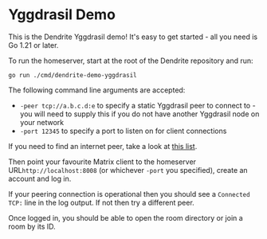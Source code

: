 # Yggdrasil Demo

This is the Dendrite Yggdrasil demo! It's easy to get started - all you need is Go 1.21 or later.

To run the homeserver, start at the root of the Dendrite repository and run:

```
go run ./cmd/dendrite-demo-yggdrasil
```

The following command line arguments are accepted:

* `-peer tcp://a.b.c.d:e` to specify a static Yggdrasil peer to connect to - you will need to supply this if you do not have another Yggdrasil node on your network
* `-port 12345` to specify a port to listen on for client connections

If you need to find an internet peer, take a look at [this list](https://publicpeers.neilalexander.dev/).

Then point your favourite Matrix client to  the homeserver URL`http://localhost:8008` (or whichever `-port` you specified), create an account and log in.

If your peering connection is operational then you should see a `Connected TCP:` line in the log output. If not then try a different peer.

Once logged in, you should be able to open the room directory or join a room by its ID.
